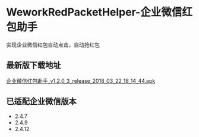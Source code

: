 # WeworkRedPacketHelper-企业微信红包助手
实现企业微信红包自动点击，自动抢红包

## 最新版下载地址
[企业微信红包助手_v1.2.0_3_release_2018_03_22_18_14_44.apk](https://github.com/chenyuebo/WeworkRedPacketHelper/raw/master/apk/%E4%BC%81%E4%B8%9A%E5%BE%AE%E4%BF%A1%E7%BA%A2%E5%8C%85%E5%8A%A9%E6%89%8B_v1.2.0_3_release_2018_03_22_18_14_44.apk)
## 已适配企业微信版本
- 2.4.7
- 2.4.9
- 2.4.12
